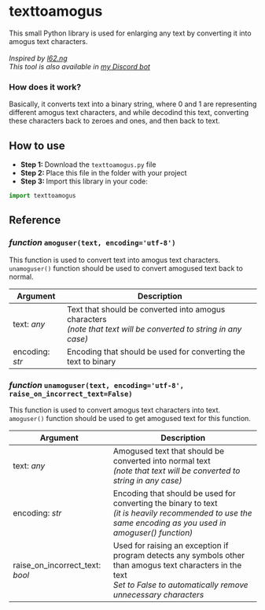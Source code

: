 # texttoamogus
This small Python library is used for enlarging any text by converting it into amogus text characters.<br><br>
<i>Inspired by [l62.ng](https://l62.ng)</i><br>
<i>This tool is also available in [my Discord bot](https://moontr3.github.io/dabot/)</i>

### How does it work?
Basically, it converts text into a binary string, where 0 and 1 are representing different amogus text characters, and while decodind this text, converting these characters back to zeroes and ones, and then back to text.

## How to use
* <b>Step 1: </b>Download the `texttoamogus.py` file<br>
* <b>Step 2: </b>Place this file in the folder with your project<br>
* <b>Step 3: </b>Import this library in your code: 
```py
import texttoamogus
```

## Reference

### <i>function</i> `amoguser(text, encoding='utf-8')`
This function is used to convert text into amogus text characters.<br>
`unamoguser()` function should be used to convert amogused text back to normal.

| Argument | Description |
|-----|-----|
| text: <i>any</i> | Text that should be converted into amogus characters<br><i>(note that text will be converted to string in any case)</i> |
| encoding: <i>str</i> | Encoding that should be used for converting the text to binary |


### <i>function</i> `unamoguser(text, encoding='utf-8', raise_on_incorrect_text=False)`
This function is used to convert amogus text characters into text.<br>
`amoguser()` function should be used to get amogused text for this function.

| Argument | Description |
|-----|-----|
| text: <i>any</i> | Amogused text that should be converted into normal text<br><i>(note that text will be converted to string in any case)</i> |
| encoding: <i>str</i> | Encoding that should be used for converting the binary to text<br><i>(it is heavily recommended to use the same encoding as you used in amoguser() function)</i> |
| raise_on_incorrect_text: <i>bool</i> | Used for raising an exception if program detects any symbols other than amogus text characters in the text<br><i>Set to False to automatically remove unnecessary characters</i> |
